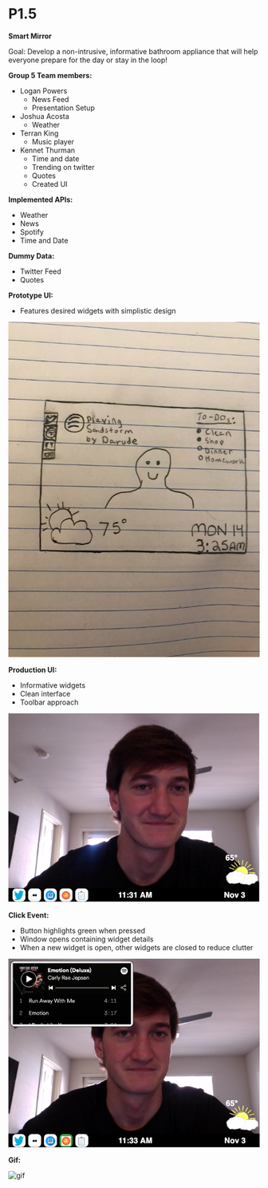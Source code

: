 # P1.5

**Smart Mirror**

Goal: Develop a non-intrusive, informative bathroom appliance that will help everyone prepare for the day or stay in the loop!

**Group 5 Team members:**
- Logan Powers
  - News Feed
  - Presentation Setup
- Joshua Acosta
  - Weather
- Terran King
  - Music player
- Kennet Thurman
  - Time and date
  - Trending on twitter
  - Quotes
  - Created UI

**Implemented APIs:**
- Weather
- News
- Spotify
- Time and Date

**Dummy Data:**
- Twitter Feed
- Quotes


**Prototype UI:**
- Features desired widgets with simplistic design

![Interface](https://github.com/kennet22/HCI-Group-Project1/blob/master/interfaceV1.jpg?raw=true)

**Production UI:**
- Informative widgets
- Clean interface
- Toolbar approach

![UI](https://github.com/kennet22/HCI-Group-Project1/blob/master/baseScreen.png?raw=true)

**Click Event:**
- Button highlights green when pressed
- Window opens containing widget details
- When a new widget is open, other widgets are closed to reduce clutter

![openMusic](https://github.com/kennet22/HCI-Group-Project1/blob/master/musicOpen.png?raw=true)

**Gif:**

![gif](https://media.giphy.com/media/QYvPxbLEopSeZqZcGu/giphy.gif)


